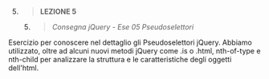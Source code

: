 5. > **LEZIONE 5**
     5. > *Consegna jQuery - Ese 05 Pseudoselettori*
     
Esercizio per conoscere nel dettaglio gli Pseudoselettori jQuery. Abbiamo utilizzato, oltre ad alcuni nuovi metodi jQuery come .is o .html, nth-of-type e nth-child per
analizzare la struttura e le caratteristiche degli oggetti dell'html.
